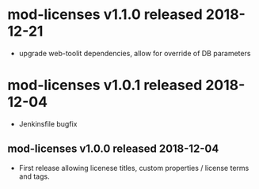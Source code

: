 # mod-licenses v1.1.0 released 2018-12-21
* upgrade web-toolit dependencies, allow for override of DB parameters

# mod-licenses v1.0.1 released 2018-12-04
* Jenkinsfile bugfix

## mod-licenses v1.0.0 released 2018-12-04 
* First release allowing licenese titles, custom properties / license terms and tags.
